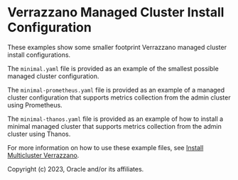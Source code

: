 # Verrazzano Managed Cluster Install Configuration

These examples show some smaller footprint Verrazzano managed cluster install configurations.

The `minimal.yaml` file is provided as an example of the smallest possible managed cluster configuration.

The `minimal-prometheus.yaml` file is provided as an example of a managed cluster configuration that supports metrics
collection from the admin cluster using Prometheus.

The `minimal-thanos.yaml` file is provided as an example of how to install a minimal managed cluster that supports
metrics collection from the admin cluster using Thanos.

For more information on how to use these example files, see [Install Multicluster Verrazzano](https://verrazzano.io/latest/docs/setup/mc-install/multicluster/).

Copyright (c) 2023, Oracle and/or its affiliates.
